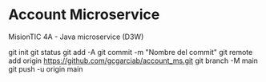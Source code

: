 # Account Microservice
MisionTIC 4A - Java microservice (D3W)

git init
git status
git add -A
git commit -m "Nombre del commit"
git remote add origin https://github.com/gcgarciab/account_ms.git
git branch -M main
git push -u origin main 
